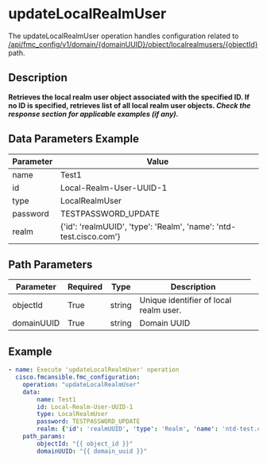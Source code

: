 # updateLocalRealmUser

The updateLocalRealmUser operation handles configuration related to [/api/fmc_config/v1/domain/{domainUUID}/object/localrealmusers/{objectId}](/paths//api/fmc_config/v1/domain/{domain_uuid}/object/localrealmusers/{object_id}.md) path.&nbsp;
## Description
**Retrieves the local realm user object associated with the specified ID. If no ID is specified, retrieves list of all local realm user objects. _Check the response section for applicable examples (if any)._**

## Data Parameters Example
| Parameter | Value |
| --------- | -------- |
| name | Test1 |
| id | Local-Realm-User-UUID-1 |
| type | LocalRealmUser |
| password | TESTPASSWORD_UPDATE |
| realm | {'id': 'realmUUID', 'type': 'Realm', 'name': 'ntd-test.cisco.com'} |

## Path Parameters
| Parameter | Required | Type | Description |
| --------- | -------- | ---- | ----------- |
| objectId | True | string <td colspan=3> Unique identifier of local realm user. |
| domainUUID | True | string <td colspan=3> Domain UUID |

## Example
```yaml
- name: Execute 'updateLocalRealmUser' operation
  cisco.fmcansible.fmc_configuration:
    operation: "updateLocalRealmUser"
    data:
        name: Test1
        id: Local-Realm-User-UUID-1
        type: LocalRealmUser
        password: TESTPASSWORD_UPDATE
        realm: {'id': 'realmUUID', 'type': 'Realm', 'name': 'ntd-test.cisco.com'}
    path_params:
        objectId: "{{ object_id }}"
        domainUUID: "{{ domain_uuid }}"

```